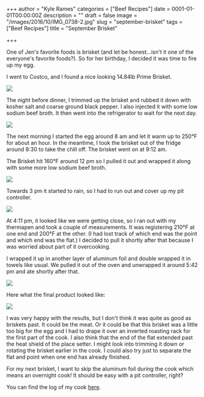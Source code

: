 +++
author = "Kyle Rames"
categories = ["Beef Recipes"]
date = 0001-01-01T00:00:00Z
description = ""
draft = false
image = "/images/2016/10/IMG_0738-2.jpg"
slug = "september-brisket"
tags = ["Beef Recipes"]
title = "September Brisket"

+++

One of Jen's favorite foods is brisket (and let be honest...isn't it one of the everyone's favorite foods?). So for her birthday, I decided it was time to fire up my egg.

I went to Costco, and I found a nice looking 14.84lb Prime Brisket.

![](/content/images/2016/10/IMG_0713.jpg)

The night before dinner, I trimmed up the brisket and rubbed it down with kosher salt and coarse ground black pepper. I also injected it with some low sodium beef broth. It then went into the refrigerator to wait for the next day.

![](/content/images/2016/10/IMG_0720.jpg)


The next morning I started the egg around 8 am and let it warm up to 250°F for about an hour. In the meantime, I took the brisket out of the fridge around 8:30 to take the chill off.  The brisket went on at 9:12 am.

The Brisket hit 160°F around 12 pm so I pulled it out and wrapped it along with some more low sodium beef broth.

![](/content/images/2016/10/IMG_0728.jpg)

Towards 3 pm it started to rain, so I had to run out and cover up my pit controller.

![](/content/images/2016/10/IMG_0730.jpg)

At 4:11 pm, it looked like we were getting close, so I ran out with my thermapen and took a couple of measurements. It was registering 210°F at one end and 200°F at the other. (I had lost track of which end was the point and which end was the flat.) I decided to pull it shortly after that because I was worried about part of it overcooking.

I wrapped it up in another layer of aluminum foil and double wrapped it in towels like usual. We pulled it out of the oven and unwrapped it around 5:42 pm and ate shortly after that. 

![](/content/images/2016/10/IMG_0736.jpg)

Here what the final product looked like:

![](/content/images/2016/10/IMG_0738.jpg)


I was very happy with the results, but I don't think it was quite as good as briskets past. It could be the meat. Or it could be that this brisket was a little too big for the egg and I had to drape it over an inverted roasting rack for the first part of the cook. I also think that the end of the flat extended past the heat shield of the place setter. I might look into trimming it down or rotating the brisket earlier in the cook. I could also try just to separate the flat and point when one end has already finished.

For my next brisket, I want to skip the aluminum foil during the cook which means an overnight cook! It should be easy with a pit controller, right?

You can find the log of my cook [here](https://myflameboss.com/cooks/42594?historical=1).